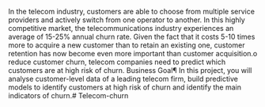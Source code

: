 In the telecom industry, customers are able to choose from multiple service providers and actively switch from one operator to another. In this highly competitive market, the telecommunications industry experiences an average of 15-25% annual churn rate. Given the fact that it costs 5-10 times more to acquire a new customer than to retain an existing one, customer retention has now become even more important than customer acquisition.o reduce customer churn, telecom companies need to predict which customers are at high risk of churn. Business Goal¶ In this project, you will analyse customer-level data of a leading telecom firm, build predictive models to identify customers at high risk of churn and identify the main indicators of churn.# Telecom-churn
